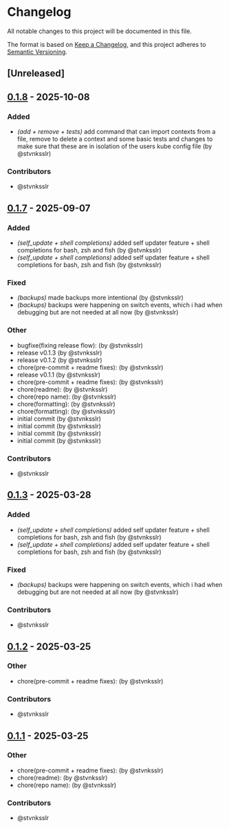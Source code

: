 # Changelog

All notable changes to this project will be documented in this file.

The format is based on [Keep a Changelog](https://keepachangelog.com/en/1.0.0/),
and this project adheres to [Semantic Versioning](https://semver.org/spec/v2.0.0.html).

## [Unreleased]
## [0.1.8](https://github.com/stvnksslr/khelp/compare/v0.1.7...v0.1.8) - 2025-10-08

### Added
- *(add + remove + tests)* add command that can import contexts from a file, remove to delete a context and some basic tests and changes to make sure that these are in isolation of the users kube config file (by @stvnksslr)

### Contributors

* @stvnksslr
## [0.1.7](https://github.com/stvnksslr/khelp/compare/v0.1.6...v0.1.7) - 2025-09-07

### Added
- *(self_update + shell completions)* added self updater feature + shell completions for bash, zsh and fish (by @stvnksslr)
- *(self_update + shell completions)* added self updater feature + shell completions for bash, zsh and fish (by @stvnksslr)

### Fixed
- *(backups)* made backups more intentional (by @stvnksslr)
- *(backups)* backups were happening on switch events, which i had when debugging but are not needed at all now (by @stvnksslr)

### Other
- bugfixe(fixing release flow): (by @stvnksslr)
- release v0.1.3 (by @stvnksslr)
- release v0.1.2 (by @stvnksslr)
- chore(pre-commit + readme fixes): (by @stvnksslr)
- release v0.1.1 (by @stvnksslr)
- chore(pre-commit + readme fixes): (by @stvnksslr)
- chore(readme): (by @stvnksslr)
- chore(repo name): (by @stvnksslr)
- chore(formatting): (by @stvnksslr)
- chore(formatting): (by @stvnksslr)
- initial commit (by @stvnksslr)
- initial commit (by @stvnksslr)
- initial commit (by @stvnksslr)
- initial commit (by @stvnksslr)

### Contributors

* @stvnksslr
## [0.1.3](https://github.com/stvnksslr/khelp/compare/v0.1.2...v0.1.3) - 2025-03-28

### Added
- *(self_update + shell completions)* added self updater feature + shell completions for bash, zsh and fish (by @stvnksslr)
- *(self_update + shell completions)* added self updater feature + shell completions for bash, zsh and fish (by @stvnksslr)

### Fixed
- *(backups)* backups were happening on switch events, which i had when debugging but are not needed at all now (by @stvnksslr)

### Contributors

* @stvnksslr
## [0.1.2](https://github.com/stvnksslr/khelp/compare/v0.1.1...v0.1.2) - 2025-03-25

### Other
- chore(pre-commit + readme fixes): (by @stvnksslr)

### Contributors

* @stvnksslr
## [0.1.1](https://github.com/stvnksslr/khelp/compare/v0.1.0...v0.1.1) - 2025-03-25

### Other
- chore(pre-commit + readme fixes): (by @stvnksslr)
- chore(readme): (by @stvnksslr)
- chore(repo name): (by @stvnksslr)

### Contributors

* @stvnksslr
